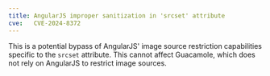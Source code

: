 ```yaml
---
title: AngularJS improper sanitization in 'srcset' attribute
cve:   CVE-2024-8372
---
```


This is a potential bypass of AngularJS' image source restriction capabilities
specific to the `srcset` attribute. This cannot affect Guacamole, which does
not rely on AngularJS to restrict image sources.
